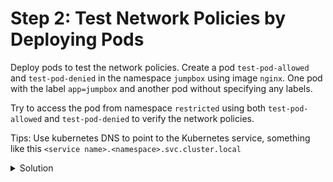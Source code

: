 # Step 2: Test Network Policies by Deploying Pods

Deploy pods to test the network policies. Create a pod `test-pod-allowed` and `test-pod-denied` in the namespace `jumpbox` using image `nginx`. One pod with the label `app=jumpbox` and another pod without specifying any labels.

Try to access the pod from namespace `restricted` using both `test-pod-allowed` and `test-pod-denied` to verify the network policies.

Tips: Use kubernetes DNS to point to the Kubernetes service, something like this `<service name>.<namespace>.svc.cluster.local`

<details>
  <summary>Solution</summary>

* Create namespace: `kubectl create namespace jumpbox`

* Create pods:
```
kubectl run test-pod-allowed --image nginx -n jumpbox -l app=jumpbox
kubectl run test-pod-denied --image nginx -n jumpbox
```

* Test it:
```
kubectl exec -n jumpbox test-pod-allowed -- curl commerce-frontend.restricted.svc.cluster.local
kubectl exec -n jumpbox test-pod-denied -- curl commerce-frontend.restricted.svc.cluster.local
```

</details>